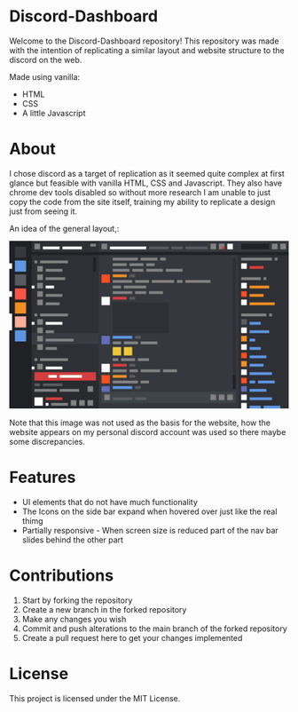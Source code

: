# Discord-Dashboard

Welcome to the Discord-Dashboard repository! This repository was made with the intention of replicating a similar layout and website structure to the discord on the web.

Made using vanilla:

- HTML
- CSS
- A little Javascript

# About

I chose discord as a target of replication as it seemed quite complex at first glance but feasible with vanilla HTML, CSS and Javascript. They also have chrome dev tools disabled so without more research I am unable to just copy the code from the site itself, training my ability to replicate a design just from seeing it.

An idea of the general layout,:

![Discord General layout](./discord-template.svg "Discord Layout")

Note that this image was not used as the basis for the website, how the website appears on my personal discord account was used so there maybe some discrepancies.

# Features

- UI elements that do not have much functionality
- The Icons on the side bar expand when hovered over just like the real thimg
- Partially responsive - When screen size is reduced part of the nav bar slides behind the other part

# Contributions

1. Start by forking the repository
2. Create a new branch in the forked repository
3. Make any changes you wish
4. Commit and push alterations to the main branch of the forked repository
5. Create a pull request here to get your changes implemented

# License

This project is licensed under the MIT License.
